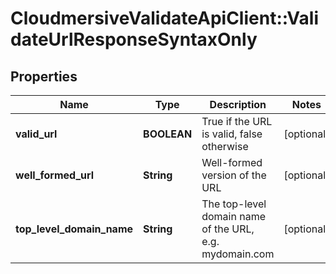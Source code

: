 # CloudmersiveValidateApiClient::ValidateUrlResponseSyntaxOnly

## Properties
Name | Type | Description | Notes
------------ | ------------- | ------------- | -------------
**valid_url** | **BOOLEAN** | True if the URL is valid, false otherwise | [optional] 
**well_formed_url** | **String** | Well-formed version of the URL | [optional] 
**top_level_domain_name** | **String** | The top-level domain name of the URL, e.g. mydomain.com | [optional] 


